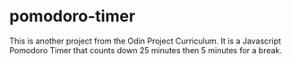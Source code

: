 # pomodoro-timer
This is another project from the Odin Project Curriculum. It is a Javascript Pomodoro Timer that counts down 25 minutes then 5 minutes for a break.
